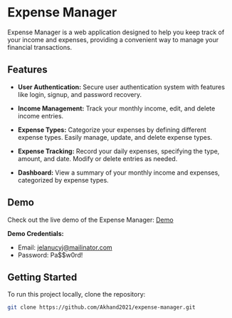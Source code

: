# Expense Manager

Expense Manager is a web application designed to help you keep track of your income and expenses, providing a convenient way to manage your financial transactions.

## Features

- **User Authentication:** Secure user authentication system with features like login, signup, and password recovery.

- **Income Management:** Track your monthly income, edit, and delete income entries.

- **Expense Types:** Categorize your expenses by defining different expense types. Easily manage, update, and delete expense types.

- **Expense Tracking:** Record your daily expenses, specifying the type, amount, and date. Modify or delete entries as needed.

- **Dashboard:** View a summary of your monthly income and expenses, categorized by expense types.

## Demo

Check out the live demo of the Expense Manager: [Demo](https://expense.algocodersmind.com/)

**Demo Credentials:**
- Email: jelanucyj@mailinator.com
- Password: Pa$$w0rd!

## Getting Started

To run this project locally, clone the repository:

```bash
git clone https://github.com/Akhand2021/expense-manager.git

